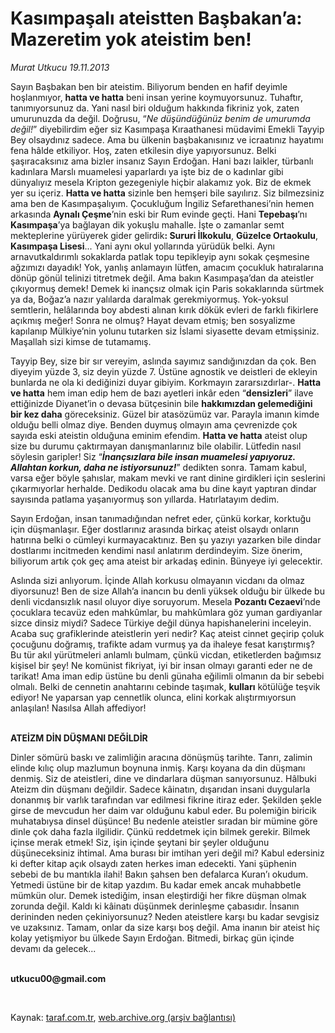 # Kasımpaşalı ateistten Başbakan’a: Mazeretim yok ateistim ben!

*Murat Utkucu 19.11.2013*

<div class="yazi"><p>Sayın Başbakan ben bir ateistim. Biliyorum benden en hafif deyimle hoşlanmıyor, <b>hatta ve hatta</b> beni insan yerine koymuyorsunuz. Tuhaftır, tanımıyorsunuz da. Yani nasıl biri olduğum hakkında fikriniz yok, zaten umurunuzda da değil. Doğrusu, “<i>Ne düşündüğünüz benim de umurumda değil!</i>” diyebilirdim eğer siz Kasımpaşa Kıraathanesi müdavimi Emekli Tayyip Bey olsaydınız sadece. Ama bu ülkenin başbakanısınız ve icraatınız hayatımı fena hâlde etkiliyor. Hoş, zaten etkilesin diye yapıyorsunuz. Belki şaşıracaksınız ama bizler insanız Sayın Erdoğan. Hani bazı laikler, türbanlı kadınlara Marslı muamelesi yaparlardı ya işte biz de o kadınlar gibi dünyalıyız mesela Kripton gezegeniyle hiçbir alakamız yok. Biz de ekmek yer su içeriz. <b>Hatta ve hatta</b> sizinle ben hemşeri bile sayılırız. Siz bilmezsiniz ama ben de Kasımpaşalıyım. Çocukluğum İngiliz Sefarethanesi’nin hemen arkasında <b>Aynalı Çeşme</b>’nin eski bir Rum evinde geçti. Hani <b>Tepebaşı</b>’nı <b>Kasımpaşa</b>’ya bağlayan dik yokuşlu mahalle. İşte o zamanlar semt mekteplerine yürüyerek gider gelirdik<b>: Sururi İlkokulu</b>, <b>Güzelce Ortaokulu</b>, <b>Kasımpaşa Lisesi</b>... Yani aynı okul yollarında yürüdük belki. Aynı arnavutkaldırımlı sokaklarda patlak topu tepikleyip aynı sokak çeşmesine ağzımızı dayadık! Yok, yanlış anlamayın lütfen, amacım çocukluk hatıralarına dönüp gönül telinizi titretmek değil. Ama bakın Kasımpaşa’dan da ateistler çıkıyormuş demek! Demek ki inançsız olmak için Paris sokaklarında sürtmek ya da, Boğaz’a nazır yalılarda daralmak gerekmiyormuş. Yok-yoksul semtlerin, helâlarında boy abdesti alınan kırık dökük evleri de farklı fikirlere açıkmış meğer! Sonra ne olmuş? Hayat devam etmiş; ben sosyalizme kapılanıp Mülkiye’nin yolunu tutarken siz İslami siyasette devam etmişsiniz. Maşallah sizi kimse de tutamamış. </p>
<p>Tayyip Bey, size bir sır vereyim, aslında sayımız sandığınızdan da çok. Ben diyeyim yüzde 3, siz deyin yüzde 7. Üstüne agnostik ve deistleri de ekleyin  bunlarda ne ola ki dediğinizi duyar gibiyim. Korkmayın zararsızdırlar-. <b>Hatta ve hatta</b> hem iman edip hem de bazı ayetleri inkâr eden “<b>densizleri</b>” ilave ettiğinizde Diyanet’in o devasa bütçesinin bile <b>hakkımızdan gelemediğini</b> <b>bir<i> </i>kez daha</b> göreceksiniz. Güzel bir atasözümüz var. Parayla imanın kimde olduğu belli olmaz diye. Benden duymuş olmayın ama çevrenizde çok sayıda eski ateistin olduğuna eminim efendim. <b>Hatta ve hatta</b> ateist olup size bu durumu çaktırmayan danışmanlarınız bile olabilir. Lütfedin nasıl söylesin garipler! Siz “<b><i>İnançsızlara bile insan muamelesi yapıyoruz. Allahtan korkun, daha ne istiyorsunuz!</i></b>” dedikten sonra. Tamam kabul, varsa eğer böyle şahıslar, makam mevki ve rant dinine girdikleri için seslerini çıkarmıyorlar herhalde. Dedikodu olacak ama bu dine kayıt yaptıran dindar sayısında patlama yaşanıyormuş son yıllarda. Hatırlatayım dedim.</p>
<p>Sayın Erdoğan, insan tanımadığından nefret eder, çünkü korkar, korktuğu için düşmanlaşır. Eğer dostlarınız arasında birkaç ateist olsaydı onların hatırına belki o cümleyi kurmayacaktınız. Ben şu yazıyı yazarken bile dindar dostlarımı incitmeden kendimi nasıl anlatırım derdindeyim. Size önerim, biliyorum artık çok geç ama ateist bir arkadaş edinin. Bünyeye iyi gelecektir. </p>
<p>Aslında sizi anlıyorum. İçinde Allah korkusu olmayanın vicdanı da olmaz diyorsunuz! Ben de size Allah’a inancın bu denli yüksek olduğu bir ülkede bu denli vicdansızlık nasıl oluyor diye soruyorum. Mesela <b>Pozantı Cezaevi</b>’nde çocuklara tecavüz eden mahkûmlar, bu mahkûmlara göz yuman gardiyanlar sizce dinsiz miydi? Sadece Türkiye değil dünya hapishanelerini inceleyin. Acaba suç grafiklerinde ateistlerin yeri nedir? Kaç ateist cinnet geçirip çoluk çocuğunu doğramış, trafikte adam vurmuş ya da ihaleye fesat karıştırmış? Bu tür akıl yürütmeleri anlamlı bulmam, çünkü vicdan, etiketlerden bağımsız kişisel bir şey! Ne komünist fikriyat, iyi bir insan olmayı garanti eder ne de tarikat! Ama iman edip üstüne bu denli günaha eğilimli olmanın da bir sebebi olmalı. Belki de cennetin anahtarını cebinde taşımak, <b>kulları</b> kötülüğe teşvik ediyor! Ne yaparsan yap cennetlik olunca, elini korkak alıştırmıyorsun anlaşılan! Nasılsa Allah affediyor!</p>
<p><b><br/>ATEİZM DİN DÜŞMANI DEĞİLDİR</b></p>
<p>Dinler sömürü baskı ve zalimliğin aracına dönüşmüş tarihte. Tanrı, zalimin elinde kılıç olup mazlumun boynuna inmiş. Karşı koyana da din düşmanı denmiş. Siz de ateistleri, dine ve dindarlara düşman sanıyorsunuz. Hâlbuki Ateizm din düşmanı değildir. Sadece kâinatın, dışarıdan insani duygularla donanmış bir varlık tarafından var edilmesi fikrine itiraz eder. Şekilden şekle girse de mevcudun her daim var olduğunu kabul eder. Bu polemiğin biricik muhatabıysa dinsel düşünce! Bu nedenle ateistler sıradan bir mümine göre dinle çok daha fazla ilgilidir. Çünkü reddetmek için bilmek gerekir. Bilmek içinse merak etmek! Siz, işin içinde şeytani bir şeyler olduğunu düşüneceksiniz ihtimal. Ama burası bir imtihan yeri değil mi? Kabul edersiniz ki defter kitap açık olsaydı zaten herkes iman edecekti. Yani şüphenin sebebi de bu mantıkla ilahi! Bakın şahsen ben defalarca Kuran’ı okudum. Yetmedi üstüne bir de kitap yazdım. Bu kadar emek ancak muhabbetle mümkün olur. Demek istediğim, insan eleştirdiği her fikre düşman olmak zorunda değil. Kaldı ki kâinatı düşünmek derinleşme çabasıdır. İnsanın derininden neden çekiniyorsunuz? Neden ateistlere karşı bu kadar sevgisiz ve uzaksınız. Tamam, onlar da size karşı boş değil. Ama inanın bir ateist hiç kolay yetişmiyor bu ülkede Sayın Erdoğan. Bitmedi, birkaç gün içinde devamı da gelecek...</p><b>
<p><br/>utkucu00@gmail.com</p>
<p></p></b> 
</div>

Kaynak: [taraf.com.tr](http://www.taraf.com.tr:80/murat-utkucu/makale-kasimpasali-ateistten-basbakan-a-mazeretim-yok.htm), [web.archive.org (arşiv bağlantısı)](http://web.archive.org/web/20131120231429/http://www.taraf.com.tr:80/murat-utkucu/makale-kasimpasali-ateistten-basbakan-a-mazeretim-yok.htm)
